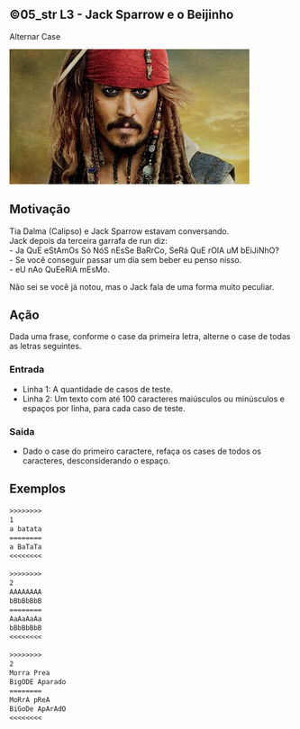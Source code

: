 ## ©05_str L3 - Jack Sparrow e o Beijinho
Alternar Case

![](__capa.jpg)

## Motivação

Tia Dalma (Calipso) e Jack Sparrow estavam conversando.  
Jack depois da terceira garrafa de run diz:  
\- Ja QuE eStAmOs Só NóS nEsSe BaRrCo, SeRá QuE rOlA uM bEiJiNhO?  
\- Se você conseguir passar um dia sem beber eu penso nisso.  
\- eU nAo QuEeRiA mEsMo.

Não sei se você já notou, mas o Jack fala de uma forma muito peculiar.

## Ação

Dada uma frase, conforme o case da primeira letra, alterne o case de todas as letras seguintes.

### Entrada

*   Linha 1: A quantidade de casos de teste.
*   Linha 2: Um texto com até 100 caracteres maiúsculos ou minúsculos e espaços por linha, para cada caso de teste.

### Saida

*   Dado o case do primeiro caractere, refaça os cases de todos os caracteres, desconsiderando o espaço.

## Exemplos

```
>>>>>>>>
1
a batata
========
a BaTaTa
<<<<<<<<

>>>>>>>>
2
AAAAAAAA
bBbBbBbB
========
AaAaAaAa
bBbBbBbB
<<<<<<<<

>>>>>>>>
2
Morra Prea
BigODE Aparado
========
MoRrA pReA
BiGoDe ApArAdO
<<<<<<<<
```

